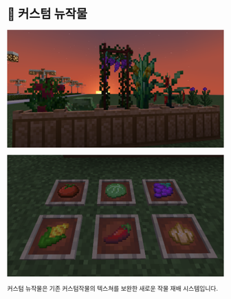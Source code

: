 # 🍅 커스텀 뉴작물

![](<../../.gitbook/assets/image (5).png>)

![](<../../.gitbook/assets/image (13).png>)



커스텀 뉴작물은 기존 커스텀작물의 텍스쳐를 보완한 새로운 작물 재배 시스템입니다.&#x20;
